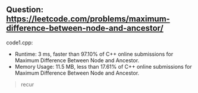 ## Question: https://leetcode.com/problems/maximum-difference-between-node-and-ancestor/

code1.cpp:
* Runtime: 3 ms, faster than 97.10% of C++ online submissions for Maximum Difference Between Node and Ancestor.
* Memory Usage: 11.5 MB, less than 17.61% of C++ online submissions for Maximum Difference Between Node and Ancestor.
> recur